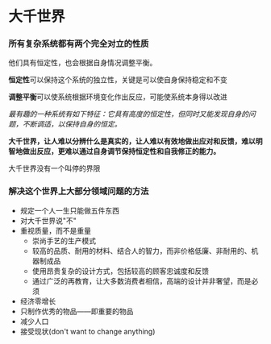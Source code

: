 # 大千世界

### 所有复杂系统都有两个完全对立的性质

他们具有恒定性，也会根据自身情况调整平衡。

**恒定性**可以保持这个系统的独立性，关键是可以使自身保持稳定和不变

**调整平衡**可以使系统根据环境变化作出反应，可能使系统本身得以改进

*最有趣的一种系统有如下特征：它具有高度的恒定性，但同时又能发现自身的问题，不断调适，以保持自身的恒定。*

**大千世界，让人难以分辨什么是真实的，让人难以有效地做出应对和反馈，难以明智地做出反应，更难以通过自身调节保持恒定性和自我修正的能力。**

大千世界没有一个叫停的界限

### 解决这个世界上大部分领域问题的方法

- 规定一个人一生只能做五件东西
- 对大千世界说"不"
- 重视质量，而不是重量
  - 崇尚手艺的生产模式
  - 较高的品质、耐用的材料、结合人的智力，而非价格低廉、非耐用的、机器制成品
  - 使用昂贵复杂的设计方式，包括较高的顾客忠诚度和反馈
  - 通过广泛的再教育，让大多数消费者相信，高端的设计并非奢望，而是必须
- 经济零增长
- 只制作优秀的物品——即重要的物品
- 减少人口
- 接受现状(don't want to change anything)